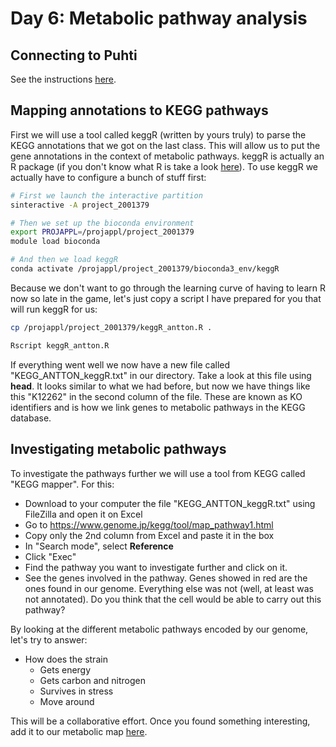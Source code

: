 # Day 6: Metabolic pathway analysis

## Connecting to Puhti

See the instructions [here](https://github.com/igorspp/MMB-114/blob/master/01-UNIX-and-CSC.md#connecting-to-puhti).

## Mapping annotations to KEGG pathways

First we will use a tool called keggR (written by yours truly) to parse the KEGG annotations that we got on the last class. This will allow us to put the gene annotations in the context of metabolic pathways. keggR is actually an R package (if you don't know what R is take a look [here](https://www.computerworld.com/article/2497143/business-intelligence-beginner-s-guide-to-r-introduction.html)). To use keggR we actually have to configure a bunch of stuff first:

```bash
# First we launch the interactive partition
sinteractive -A project_2001379

# Then we set up the bioconda environment
export PROJAPPL=/projappl/project_2001379
module load bioconda

# And then we load keggR
conda activate /projappl/project_2001379/bioconda3_env/keggR
```

Because we don't want to go through the learning curve of having to learn R now so late in the game, let's just copy a script I have prepared for you that will run keggR for us:

```bash
cp /projappl/project_2001379/keggR_antton.R .

Rscript keggR_antton.R
```

If everything went well we now have a new file called "KEGG_ANTTON_keggR.txt" in our directory. Take a look at this file using **head**. It looks similar to what we had before, but now we have things like this "K12262" in the second column of the file. These are known as KO identifiers and is how we link genes to metabolic pathways in the KEGG database.  

## Investigating metabolic pathways

To investigate the pathways further we will use a tool from KEGG called "KEGG mapper". For this:

* Download to your computer the file "KEGG_ANTTON_keggR.txt" using FileZilla and open it on Excel
* Go to https://www.genome.jp/kegg/tool/map_pathway1.html
* Copy only the 2nd column from Excel and paste it in the box
* In "Search mode", select **Reference**
* Click "Exec"
* Find the pathway you want to investigate further and click on it.
* See the genes involved in the pathway. Genes showed in red are the ones found in our genome. Everything else was not (well, at least was not annotated). Do you think that the cell would be able to carry out this pathway?

By looking at the different metabolic pathways encoded by our genome, let's try to answer:

* How does the strain
  * Gets energy
  * Gets carbon and nitrogen
  * Survives in stress
  * Move around

This will be a collaborative effort. Once you found something interesting, add it to our metabolic map [here](https://docs.google.com/presentation/d/1FoLNui3AXfuPIHGLP2ZNNRC5GhMnnjaAn4HlUHjCBMY/edit?usp=sharing).

